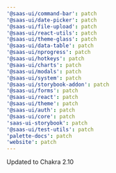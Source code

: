 ```yaml
---
'@saas-ui/command-bar': patch
'@saas-ui/date-picker': patch
'@saas-ui/file-upload': patch
'@saas-ui/react-utils': patch
'@saas-ui/theme-glass': patch
'@saas-ui/data-table': patch
'@saas-ui/nprogress': patch
'@saas-ui/hotkeys': patch
'@saas-ui/charts': patch
'@saas-ui/modals': patch
'@saas-ui/system': patch
'@saas-ui/storybook-addon': patch
'@saas-ui/forms': patch
'@saas-ui/react': patch
'@saas-ui/theme': patch
'@saas-ui/auth': patch
'@saas-ui/core': patch
'saas-ui-storybook': patch
'@saas-ui/test-utils': patch
'palette-docs': patch
'website': patch
---
```


Updated to Chakra 2.10

